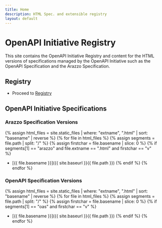 ```yaml
---
title: Home
description: HTML Spec. and extensible registry
layout: default
---
```


# OpenAPI Initiative Registry

This site contains the OpenAPI Initiative Registry and content for the HTML versions of specifications managed by the OpenAPI Initiative such as the OpenAPI Specification and the Arazzo Specification.

## Registry

* Proceed to [Registry](./registry/index.html)

## OpenAPI Initiative Specifications

### Arazzo Specification Versions

{% assign html_files = site.static_files | where: "extname", ".html" | sort: "basename" | reverse %}
{% for file in html_files %}
{% assign segments = file.path | split: "/" %}
{% assign firstchar = file.basename | slice: 0 %}
{% if segments[1] == "arazzo" and file.extname == ".html" and firstchar == "v" %}
* [{{ file.basename }}]({{ site.baseurl }}{{ file.path }})
{% endif %}
{% endfor %}

### OpenAPI Specification Versions

{% assign html_files = site.static_files | where: "extname", ".html" | sort: "basename" | reverse %}
{% for file in html_files %}
{% assign segments = file.path | split: "/" %}
{% assign firstchar = file.basename | slice: 0 %}
{% if segments[1] == "oas" and firstchar == "v" %}
* [{{ file.basename }}]({{ site.baseurl }}{{ file.path }})
{% endif %}
{% endfor %}
